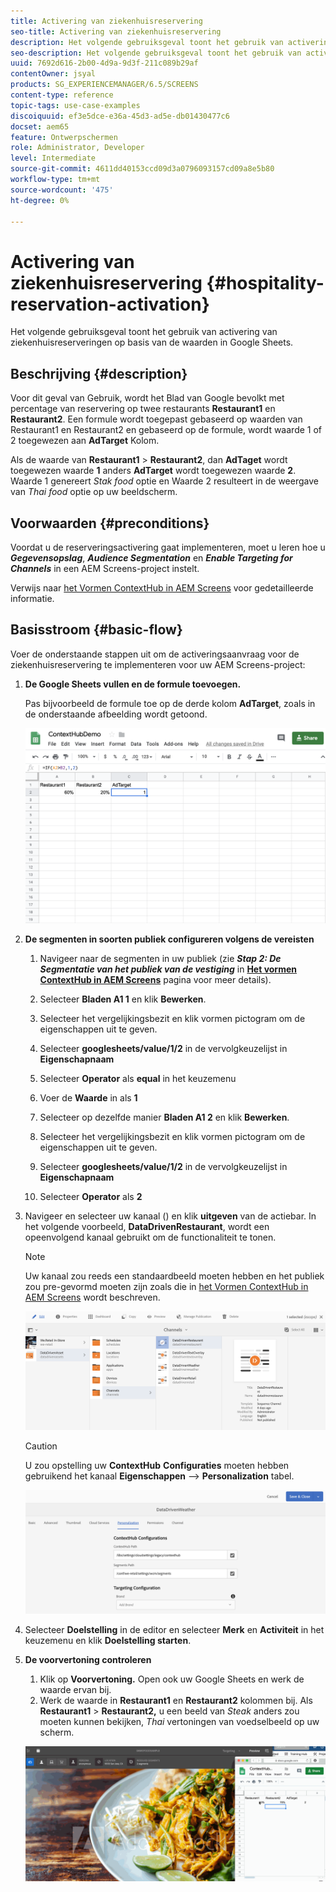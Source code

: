 ```yaml
---
title: Activering van ziekenhuisreservering
seo-title: Activering van ziekenhuisreservering
description: Het volgende gebruiksgeval toont het gebruik van activering van ziekenhuisreserveringen op basis van de waarden in Google Sheets.
seo-description: Het volgende gebruiksgeval toont het gebruik van activering van ziekenhuisreserveringen op basis van de waarden in Google Sheets.
uuid: 7692d616-2b00-4d9a-9d3f-211c089b29af
contentOwner: jsyal
products: SG_EXPERIENCEMANAGER/6.5/SCREENS
content-type: reference
topic-tags: use-case-examples
discoiquuid: ef3e5dce-e36a-45d3-ad5e-db01430477c6
docset: aem65
feature: Ontwerpschermen
role: Administrator, Developer
level: Intermediate
source-git-commit: 4611dd40153ccd09d3a0796093157cd09a8e5b80
workflow-type: tm+mt
source-wordcount: '475'
ht-degree: 0%

---
```



# Activering van ziekenhuisreservering {#hospitality-reservation-activation}

Het volgende gebruiksgeval toont het gebruik van activering van ziekenhuisreserveringen op basis van de waarden in Google Sheets.

## Beschrijving {#description}

Voor dit geval van Gebruik, wordt het Blad van Google bevolkt met percentage van reservering op twee restaurants **Restaurant1** en **Restaurant2**. Een formule wordt toegepast gebaseerd op waarden van Restaurant1 en Restaurant2 en gebaseerd op de formule, wordt waarde 1 of 2 toegewezen aan **AdTarget** Kolom.

Als de waarde van **Restaurant1** > **Restaurant2**, dan **AdTaget** wordt toegewezen waarde **1** anders **AdTarget** wordt toegewezen waarde **2**. Waarde 1 genereert *Stak food* optie en Waarde 2 resulteert in de weergave van *Thai food* optie op uw beeldscherm.

## Voorwaarden {#preconditions}

Voordat u de reserveringsactivering gaat implementeren, moet u leren hoe u ***Gegevensopslag***, ***Audience Segmentation*** en ***Enable Targeting for Channels*** in een AEM Screens-project instelt.

Verwijs naar [het Vormen ContextHub in AEM Screens](configuring-context-hub.md) voor gedetailleerde informatie.

## Basisstroom {#basic-flow}

Voer de onderstaande stappen uit om de activeringsaanvraag voor de ziekenhuisreservering te implementeren voor uw AEM Screens-project:

1. **De Google Sheets vullen en de formule toevoegen.**

   Pas bijvoorbeeld de formule toe op de derde kolom **AdTarget**, zoals in de onderstaande afbeelding wordt getoond.

   ![screen_shot_2019-04-29at94132am](assets/screen_shot_2019-04-29at94132am.png)

1. **De segmenten in soorten publiek configureren volgens de vereisten**

   1. Navigeer naar de segmenten in uw publiek (zie ***Stap 2: De Segmentatie van het publiek van de vestiging*** in **[Het vormen ContextHub in AEM Screens](configuring-context-hub.md)** pagina voor meer details).

   1. Selecteer **Bladen A1 1** en klik **Bewerken**.

   1. Selecteer het vergelijkingsbezit en klik vormen pictogram om de eigenschappen uit te geven.
   1. Selecteer **googlesheets/value/1/2** in de vervolgkeuzelijst in **Eigenschapnaam**

   1. Selecteer **Operator** als **equal** in het keuzemenu

   1. Voer de **Waarde** in als **1**

   1. Selecteer op dezelfde manier **Bladen A1 2** en klik **Bewerken**.

   1. Selecteer het vergelijkingsbezit en klik vormen pictogram om de eigenschappen uit te geven.
   1. Selecteer **googlesheets/value/1/2** in de vervolgkeuzelijst in **Eigenschapnaam**

   1. Selecteer **Operator** als **2**

1. Navigeer en selecteer uw kanaal () en klik **uitgeven** van de actiebar. In het volgende voorbeeld, **DataDrivenRestaurant**, wordt een opeenvolgend kanaal gebruikt om de functionaliteit te tonen.

   >[!NOTE]
   >
   >Uw kanaal zou reeds een standaardbeeld moeten hebben en het publiek zou pre-gevormd moeten zijn zoals die in [het Vormen ContextHub in AEM Screens](configuring-context-hub.md) wordt beschreven.

   ![screen_shot_2019-05-08at14652pm](assets/screen_shot_2019-05-08at14652pm.png)

   >[!CAUTION]
   >
   >U zou opstelling uw **ContextHub** **Configuraties** moeten hebben gebruikend het kanaal **Eigenschappen** —> **Personalization** tabel.

   ![screen_shot_2019-05-08at114106am](assets/screen_shot_2019-05-08at114106am.png)

1. Selecteer **Doelstelling** in de editor en selecteer **Merk** en **Activiteit** in het keuzemenu en klik **Doelstelling starten**.
1. **De voorvertoning controleren**

   1. Klik op **Voorvertoning.** Open ook uw Google Sheets en werk de waarde ervan bij.
   1. Werk de waarde in **Restaurant1** en **Restaurant2** kolommen bij. Als **Restaurant1** > **Restaurant2,** u een beeld van *Steak* anders zou moeten kunnen bekijken, *Thai* vertoningen van voedselbeeld op uw scherm.

   ![result5](assets/result5.gif)

